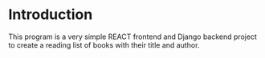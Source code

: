 # Introduction

This program is a very simple REACT frontend and Django backend project to create a reading list of books with their title and author.
